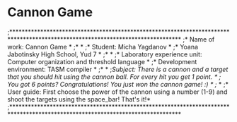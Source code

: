 # Cannon Game


;*******************************************************************************************************************************
;* Name of work: Cannon Game                                                                                                   *
;*                                                                                                                             *
;* Student: Micha Yagdanov                                                                                                     *
;* Yoana Jabotinsky High School,    Yud 7                                                                                      *
;*                                                                                                                             *
;* Laboratory experience unit: Computer organization and threshold language                                                    *
;* Development environment: TASM compiler                                                                                      *
;*                                                                                                                             *
;*Subject: There is a cannon and a target that you should hit using the cannon ball. For every hit you get 1 point.            *
;          You got 6 points? Congratulations! You just won the cannon game! :)                                                 *
;*                                                                                                                             *
;* User guide:  First choose the power of the cannon using a number (1-9) and shoot the targets using the space_bar! That's it!*
;*******************************************************************************************************************************
